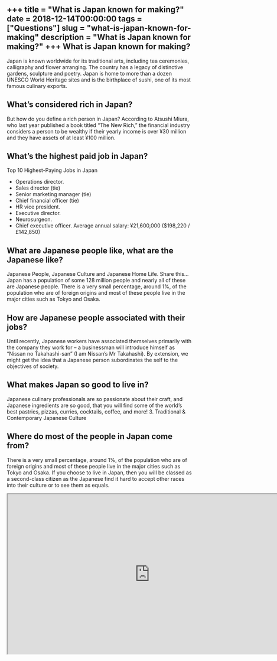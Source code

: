 +++
title = "What is Japan known for making?"
date = 2018-12-14T00:00:00
tags = ["Questions"]
slug = "what-is-japan-known-for-making"
description = "What is Japan known for making?"
+++
What is Japan known for making?
-------------------------------

Japan is known worldwide for its traditional arts, including tea ceremonies, calligraphy and flower arranging. The country has a legacy of distinctive gardens, sculpture and poetry. Japan is home to more than a dozen UNESCO World Heritage sites and is the birthplace of sushi, one of its most famous culinary exports.

What’s considered rich in Japan?
--------------------------------

But how do you define a rich person in Japan? According to Atsushi Miura, who last year published a book titled “The New Rich,” the financial industry considers a person to be wealthy if their yearly income is over ¥30 million and they have assets of at least ¥100 million.

What’s the highest paid job in Japan?
-------------------------------------

Top 10 Highest-Paying Jobs in Japan

- Operations director.
- Sales director (tie)
- Senior marketing manager (tie)
- Chief financial officer (tie)
- HR vice president.
- Executive director.
- Neurosurgeon.
- Chief executive officer. Average annual salary: ¥21,600,000 ($198,220 / £142,850)

What are Japanese people like, what are the Japanese like?
----------------------------------------------------------

Japanese People, Japanese Culture and Japanese Home Life. Share this… Japan has a population of some 128 million people and nearly all of these are Japanese people. There is a very small percentage, around 1%, of the population who are of foreign origins and most of these people live in the major cities such as Tokyo and Osaka.

How are Japanese people associated with their jobs?
---------------------------------------------------

Until recently, Japanese workers have associated themselves primarily with the company they work for – a businessman will introduce himself as “Nissan no Takahashi-san” (I am Nissan’s Mr Takahashi). By extension, we might get the idea that a Japanese person subordinates the self to the objectives of society.

What makes Japan so good to live in?
------------------------------------

Japanese culinary professionals are so passionate about their craft, and Japanese ingredients are so good, that you will find some of the world’s best pastries, pizzas, curries, cocktails, coffee, and more! 3. Traditional &amp; Contemporary Japanese Culture

Where do most of the people in Japan come from?
-----------------------------------------------

There is a very small percentage, around 1%, of the population who are of foreign origins and most of these people live in the major cities such as Tokyo and Osaka. If you choose to live in Japan, then you will be classed as a second-class citizen as the Japanese find it hard to accept other races into their culture or to see them as equals.

<iframe allow="accelerometer; autoplay; clipboard-write; encrypted-media; gyroscope; picture-in-picture" allowfullscreen="" class="__youtube_prefs__  epyt-is-override  no-lazyload" data-no-lazy="1" data-origheight="433" data-origwidth="770" data-skipgform_ajax_framebjll="" height="433" id="_ytid_90931" loading="lazy" src="https://www.youtube.com/embed/HsZL4BLY-n4?enablejsapi=1&autoplay=0&cc_load_policy=0&cc_lang_pref=&iv_load_policy=1&loop=0&modestbranding=0&rel=1&fs=1&playsinline=0&autohide=2&theme=dark&color=red&controls=1&" title="YouTube player" width="770"></iframe>